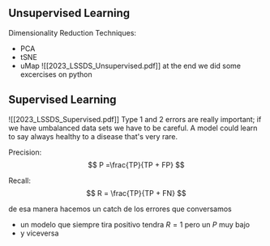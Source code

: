 ## Unsupervised Learning
Dimensionality Reduction Techniques:
- PCA
- tSNE
- uMap
![[2023_LSSDS_Unsupervised.pdf]]
at the end we did some excercises on python

## Supervised Learning
![[2023_LSSDS_Supervised.pdf]]
Type 1 and 2 errors are really important; if we have umbalanced data sets we have to be careful. A model could learn to say always healthy to a disease that's very rare.

Precision:
$$
P =\frac{TP}{TP + FP}
$$

Recall:
$$
R = \frac{TP}{TP + FN}
$$

de esa manera hacemos un catch de los errores que conversamos
- un modelo que siempre tira positivo tendra $R=1$ pero un $P$ muy bajo
- y viceversa


